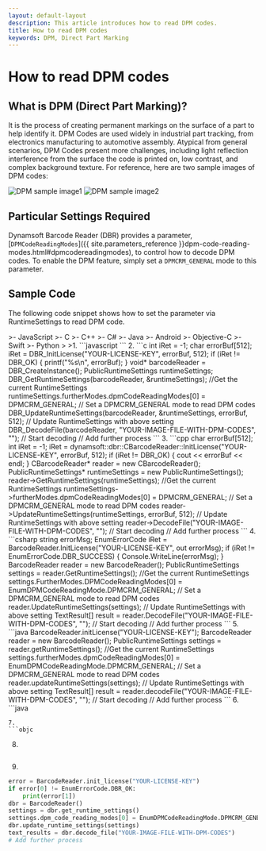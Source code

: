 ```yaml
---   
layout: default-layout
description: This article introduces how to read DPM codes.
title: How to read DPM codes
keywords: DPM, Direct Part Marking
---
```


# How to read DPM codes

## What is DPM (Direct Part Marking)?

It is the process of creating permanent markings on the surface of a part to help identify it. DPM Codes are used widely in industrial part tracking, from electronics manufacturing to automotive assembly. Atypical from general scenarios, DPM Codes present more challenges, including light reflection interference from the surface the code is printed on, low contrast, and complex background texture. For reference, here are two sample images of DPM codes:

![DPM sample image1][1]
![DPM sample image2][2]

## Particular Settings Required

Dynamsoft Barcode Reader (DBR) provides a parameter, [`DPMCodeReadingModes`]({{ site.parameters_reference }}dpm-code-reading-modes.html#dpmcodereadingmodes), to control how to decode DPM codes. To enable the DPM feature, simply set a `DPMCRM_GENERAL` mode to this parameter.

## Sample Code

The following code snippet shows how to set the parameter via RuntimeSettings to read DPM code.

<div class="sample-code-prefix"></div>
>- JavaScript
>- C
>- C++
>- C#
>- Java
>- Android
>- Objective-C
>- Swift
>- Python
>
>1. 
```javascript
```
2. 
```c
int iRet = -1;
char errorBuf[512];
iRet = DBR_InitLicense("YOUR-LICENSE-KEY", errorBuf, 512);
if (iRet != DBR_OK)
{
    printf("%s\n", errorBuf);
}
void* barcodeReader = DBR_CreateInstance();
PublicRuntimeSettings runtimeSettings;
DBR_GetRuntimeSettings(barcodeReader, &runtimeSettings); //Get the current RuntimeSettings
runtimeSettings.furtherModes.dpmCodeReadingModes[0] = DPMCRM_GENERAL; // Set a DPMCRM_GENERAL mode to read DPM codes
DBR_UpdateRuntimeSettings(barcodeReader, &runtimeSettings, errorBuf, 512); // Update RuntimeSettings with above setting
DBR_DecodeFile(barcodeReader, "YOUR-IMAGE-FILE-WITH-DPM-CODES", ""); // Start decoding
// Add further process
```
3. 
```cpp
char errorBuf[512];
int iRet = -1;
iRet = dynamsoft::dbr::CBarcodeReader::InitLicense("YOUR-LICENSE-KEY", errorBuf, 512);
if (iRet != DBR_OK)
{
    cout << errorBuf << endl;
}
CBarcodeReader* reader = new CBarcodeReader();
PublicRuntimeSettings* runtimeSettings = new PublicRuntimeSettings();
reader->GetRuntimeSettings(runtimeSettings); //Get the current RuntimeSettings
runtimeSettings->furtherModes.dpmCodeReadingModes[0] = DPMCRM_GENERAL; // Set a DPMCRM_GENERAL mode to read DPM codes
reader->UpdateRuntimeSettings(runtimeSettings, errorBuf, 512); // Update RuntimeSettings with above setting
reader->DecodeFile("YOUR-IMAGE-FILE-WITH-DPM-CODES", ""); // Start decoding
// Add further process
```
4. 
```csharp
string errorMsg;
EnumErrorCode iRet = BarcodeReader.InitLicense("YOUR-LICENSE-KEY", out errorMsg);
if (iRet != EnumErrorCode.DBR_SUCCESS)
{
    Console.WriteLine(errorMsg);
}
BarcodeReader reader = new BarcodeReader();
PublicRuntimeSettings settings = reader.GetRuntimeSettings(); //Get the current RuntimeSettings
settings.FurtherModes.DPMCodeReadingModes[0] = EnumDPMCodeReadingMode.DPMCRM_GENERAL; // Set a DPMCRM_GENERAL mode to read DPM codes
reader.UpdateRuntimeSettings(settings); // Update RuntimeSettings with above setting
TextResult[] result = reader.DecodeFile("YOUR-IMAGE-FILE-WITH-DPM-CODES", ""); // Start decoding
// Add further process
```
5. 
```java
BarcodeReader.initLicense("YOUR-LICENSE-KEY");
BarcodeReader reader = new BarcodeReader();
PublicRuntimeSettings settings = reader.getRuntimeSettings(); //Get the current RuntimeSettings
settings.furtherModes.dpmCodeReadingModes[0] = EnumDPMCodeReadingMode.DPMCRM_GENERAL; // Set a DPMCRM_GENERAL mode to read DPM codes
reader.updateRuntimeSettings(settings); // Update RuntimeSettings with above setting
TextResult[] result = reader.decodeFile("YOUR-IMAGE-FILE-WITH-DPM-CODES", ""); // Start decoding
// Add further process
```
6. 
```java

```
7. 
```objc

```
8. 
```swift

```
9. 
```python
error = BarcodeReader.init_license("YOUR-LICENSE-KEY")
if error[0] != EnumErrorCode.DBR_OK:
    print(error[1])
dbr = BarcodeReader()
settings = dbr.get_runtime_settings()
settings.dpm_code_reading_modes[0] = EnumDPMCodeReadingMode.DPMCRM_GENERAL
dbr.update_runtime_settings(settings)
text_results = dbr.decode_file("YOUR-IMAGE-FILE-WITH-DPM-CODES")
# Add further process
```

[1]:assets\dpm-decoding\DPM-sample1.png
[2]:assets\dpm-decoding\DPM-sample2.png
